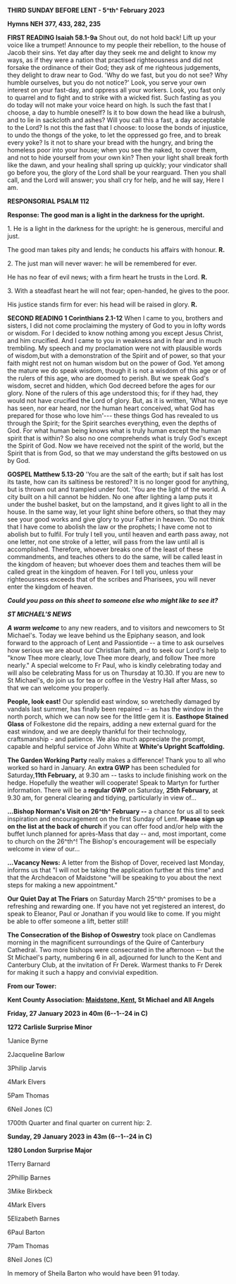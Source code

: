 **THIRD SUNDAY BEFORE LENT - 5^th^ February 2023**

**Hymns NEH 377, 433, 282, 235**

**FIRST READING Isaiah 58.1-9a** Shout out, do not hold back! Lift up
your voice like a trumpet! Announce to my people their rebellion, to the
house of Jacob their sins. Yet day after day they seek me and delight to
know my ways, as if they were a nation that practised righteousness and
did not forsake the ordinance of their God; they ask of me righteous
judgements, they delight to draw near to God. 'Why do we fast, but you
do not see? Why humble ourselves, but you do not notice?' Look, you
serve your own interest on your fast-day, and oppress all your workers.
Look, you fast only to quarrel and to fight and to strike with a wicked
fist. Such fasting as you do today will not make your voice heard on
high. Is such the fast that I choose, a day to humble oneself? Is it to
bow down the head like a bulrush, and to lie in sackcloth and ashes?
Will you call this a fast, a day acceptable to the Lord? Is not this the
fast that I choose: to loose the bonds of injustice, to undo the thongs
of the yoke, to let the oppressed go free, and to break every yoke? Is
it not to share your bread with the hungry, and bring the homeless poor
into your house; when you see the naked, to cover them, and not to hide
yourself from your own kin? Then your light shall break forth like the
dawn, and your healing shall spring up quickly; your vindicator shall go
before you, the glory of the Lord shall be your rearguard. Then you
shall call, and the Lord will answer; you shall cry for help, and he
will say, Here I am.

**RESPONSORIAL PSALM 112**

**Response: The good man is a light in the darkness for the upright.**

1\. He is a light in the darkness for the upright: he is generous,
merciful and just.

The good man takes pity and lends; he conducts his affairs with honour.
**R.**

2\. The just man will never waver: he will be remembered for ever.

He has no fear of evil news; with a firm heart he trusts in the Lord.
**R.**

3\. With a steadfast heart he will not fear; open-handed, he gives to
the poor.

His justice stands firm for ever: his head will be raised in glory.
**R.**

**SECOND READING 1 Corinthians 2.1-12** When I came to you, brothers and
sisters, I did not come proclaiming the mystery of God to you in lofty
words or wisdom. For I decided to know nothing among you except Jesus
Christ, and him crucified. And I came to you in weakness and in fear and
in much trembling. My speech and my proclamation were not with plausible
words of wisdom,but with a demonstration of the Spirit and of power, so
that your faith might rest not on human wisdom but on the power of God.
Yet among the mature we do speak wisdom, though it is not a wisdom of
this age or of the rulers of this age, who are doomed to perish. But we
speak God's wisdom, secret and hidden, which God decreed before the ages
for our glory. None of the rulers of this age understood this; for if
they had, they would not have crucified the Lord of glory. But, as it is
written, 'What no eye has seen, nor ear heard, nor the human heart
conceived, what God has prepared for those who love him'--- these things
God has revealed to us through the Spirit; for the Spirit searches
everything, even the depths of God. For what human being knows what is
truly human except the human spirit that is within? So also no one
comprehends what is truly God's except the Spirit of God. Now we have
received not the spirit of the world, but the Spirit that is from God,
so that we may understand the gifts bestowed on us by God.

**GOSPEL Matthew 5.13-20** 'You are the salt of the earth; but if salt
has lost its taste, how can its saltiness be restored? It is no longer
good for anything, but is thrown out and trampled under foot. 'You are
the light of the world. A city built on a hill cannot be hidden. No one
after lighting a lamp puts it under the bushel basket, but on the
lampstand, and it gives light to all in the house. In the same way, let
your light shine before others, so that they may see your good works and
give glory to your Father in heaven. 'Do not think that I have come to
abolish the law or the prophets; I have come not to abolish but to
fulfil. For truly I tell you, until heaven and earth pass away, not one
letter, not one stroke of a letter, will pass from the law until all is
accomplished. Therefore, whoever breaks one of the least of these
commandments, and teaches others to do the same, will be called least in
the kingdom of heaven; but whoever does them and teaches them will be
called great in the kingdom of heaven. For I tell you, unless your
righteousness exceeds that of the scribes and Pharisees, you will never
enter the kingdom of heaven.

***Could you pass on this sheet to someone else who might like to see
it?***

***ST MICHAEL\'S NEWS***

***A warm welcome*** to any new readers, and to visitors and newcomers
to St Michael\'s. Today we leave behind us the Epiphany season, and look
forward to the approach of Lent and Passiontide -- a time to ask
ourselves how serious we are about our Christian faith, and to seek our
Lord\'s help to "know Thee more clearly, love Thee more dearly, and
follow Thee more nearly." A special welcome to Fr Paul, who is kindly
celebrating today and will also be celebrating Mass for us on Thursday
at 10.30. If you are new to St Michael\'s, do join us for tea or coffee
in the Vestry Hall after Mass, so that we can welcome you properly.

**People, look east!** Our splendid east window, so wretchedly damaged
by vandals last summer, has finally been repaired -- as has the window
in the north porch, which we can now see for the little gem it is.
**Easthope Stained Glass** of Folkestone did the repairs, adding a new
external guard for the east window, and we are deeply thankful for their
technology, craftsmanship - and patience. We also much appreciate the
prompt, capable and helpful service of John White at **White\'s Upright
Scaffolding.**

**The Garden Working Party** really makes a difference! Thank you to all
who worked so hard in January. An **extra GWP** has been scheduled for
Saturday,**11th February,** at 9.30 am -- tasks to include finishing
work on the hedge. Hopefully the weather will cooperate! Speak to Martyn
for further information. There will be a **regular GWP** on Saturday,
**25th February,** at 9.30 am, for general clearing and tidying,
particularly in view of\...

**\...Bishop Norman\'s Visit on 26^th^ February --** a chance for us all
to seek inspiration and encouragement on the first Sunday of Lent.
**Please sign up on the list at the back of church** if you can offer
food and/or help with the buffet lunch planned for après-Mass that day
-- and, most important, come to church on the 26^th^! The Bishop\'s
encouragement will be especially welcome in view of our\...

**\...Vacancy News:** A letter from the Bishop of Dover, received last
Monday, informs us that "I will not be taking the application further at
this time" and that the Archdeacon of Maidstone "will be speaking to you
about the next steps for making a new appointment."

**Our Quiet Day at The Friars** on Saturday March 25^th^ promises to be
a refreshing and rewarding one. If you have not yet registered an
interest, do speak to Eleanor, Paul or Jonathan if you would like to
come. If you might be able to offer someone a lift, better still!

**The Consecration of the Bishop of Oswestry** took place on Candlemas
morning in the magnificent surroundings of the Quire of Canterbury
Cathedral. Two more bishops were consecrated in the afternoon -- but the
St Michael\'s party, numbering 6 in all, adjourned for lunch to the Kent
and Canterbury Club, at the invitation of Fr Derek. Warmest thanks to Fr
Derek for making it such a happy and convivial expedition.

**From our Tower:**

**Kent County Association: [Maidstone,
Kent](https://dove.cccbr.org.uk/detail.php?tower=12644#_blank), St
Michael and All Angels**

**Friday, 27 January 2023 in 40m (6--1--24 in C)**

**1272** **Carlisle Surprise Minor**

1Janice Byrne

2Jacqueline Barlow

3Philip Jarvis

4Mark Elvers

5Pam Thomas

6Neil Jones (C)

1700th Quarter and final quarter on current hip: 2.

**Sunday, 29 January 2023 in 43m (6--1--24 in C)**

**1280 London Surprise Major**

1Terry Barnard

2Phillip Barnes

3Mike Birkbeck

4Mark Elvers

5Elizabeth Barnes

6Paul Barton

7Pam Thomas

8Neil Jones (C)

In memory of Sheila Barton who would have been 91 today.
